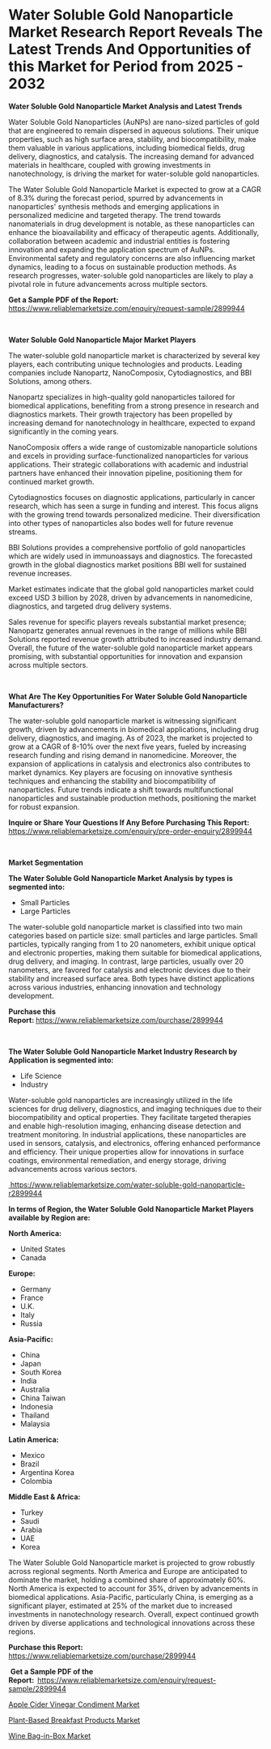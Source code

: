 <p><h1>Water Soluble Gold Nanoparticle Market Research Report Reveals The Latest Trends And Opportunities of this Market for Period from 2025 - 2032</h1></p><p><strong>Water Soluble Gold Nanoparticle Market Analysis and Latest Trends</strong></p>
<p><p>Water Soluble Gold Nanoparticles (AuNPs) are nano-sized particles of gold that are engineered to remain dispersed in aqueous solutions. Their unique properties, such as high surface area, stability, and biocompatibility, make them valuable in various applications, including biomedical fields, drug delivery, diagnostics, and catalysis. The increasing demand for advanced materials in healthcare, coupled with growing investments in nanotechnology, is driving the market for water-soluble gold nanoparticles.</p><p>The Water Soluble Gold Nanoparticle Market is expected to grow at a CAGR of 8.3% during the forecast period, spurred by advancements in nanoparticles' synthesis methods and emerging applications in personalized medicine and targeted therapy. The trend towards nanomaterials in drug development is notable, as these nanoparticles can enhance the bioavailability and efficacy of therapeutic agents. Additionally, collaboration between academic and industrial entities is fostering innovation and expanding the application spectrum of AuNPs. Environmental safety and regulatory concerns are also influencing market dynamics, leading to a focus on sustainable production methods. As research progresses, water-soluble gold nanoparticles are likely to play a pivotal role in future advancements across multiple sectors.</p></p>
<p><strong>Get a Sample PDF of the Report:&nbsp;</strong> <a href="https://www.reliablemarketsize.com/enquiry/request-sample/2899944?utm_campaign=1103&utm_medium=2&utm_source=Github&utm_content=ia&utm_term=16032025&utm_id=water-soluble-gold-nanoparticle">https://www.reliablemarketsize.com/enquiry/request-sample/2899944</a></p>
<p>&nbsp;</p>
<p><strong>Water Soluble Gold Nanoparticle Major Market Players</strong></p>
<p><p>The water-soluble gold nanoparticle market is characterized by several key players, each contributing unique technologies and products. Leading companies include Nanopartz, NanoComposix, Cytodiagnostics, and BBI Solutions, among others. </p><p>Nanopartz specializes in high-quality gold nanoparticles tailored for biomedical applications, benefiting from a strong presence in research and diagnostics markets. Their growth trajectory has been propelled by increasing demand for nanotechnology in healthcare, expected to expand significantly in the coming years.</p><p>NanoComposix offers a wide range of customizable nanoparticle solutions and excels in providing surface-functionalized nanoparticles for various applications. Their strategic collaborations with academic and industrial partners have enhanced their innovation pipeline, positioning them for continued market growth.</p><p>Cytodiagnostics focuses on diagnostic applications, particularly in cancer research, which has seen a surge in funding and interest. This focus aligns with the growing trend towards personalized medicine. Their diversification into other types of nanoparticles also bodes well for future revenue streams.</p><p>BBI Solutions provides a comprehensive portfolio of gold nanoparticles which are widely used in immunoassays and diagnostics. The forecasted growth in the global diagnostics market positions BBI well for sustained revenue increases.</p><p>Market estimates indicate that the global gold nanoparticles market could exceed USD 3 billion by 2028, driven by advancements in nanomedicine, diagnostics, and targeted drug delivery systems. </p><p>Sales revenue for specific players reveals substantial market presence; Nanopartz generates annual revenues in the range of millions while BBI Solutions reported revenue growth attributed to increased industry demand. Overall, the future of the water-soluble gold nanoparticle market appears promising, with substantial opportunities for innovation and expansion across multiple sectors.</p></p>
<p>&nbsp;</p>
<p><strong>What Are The Key Opportunities For Water Soluble Gold Nanoparticle Manufacturers?</strong></p>
<p><p>The water-soluble gold nanoparticle market is witnessing significant growth, driven by advancements in biomedical applications, including drug delivery, diagnostics, and imaging. As of 2023, the market is projected to grow at a CAGR of 8-10% over the next five years, fueled by increasing research funding and rising demand in nanomedicine. Moreover, the expansion of applications in catalysis and electronics also contributes to market dynamics. Key players are focusing on innovative synthesis techniques and enhancing the stability and biocompatibility of nanoparticles. Future trends indicate a shift towards multifunctional nanoparticles and sustainable production methods, positioning the market for robust expansion.</p></p>
<p><strong>Inquire or Share Your Questions If Any Before Purchasing This Report:</strong> <a href="https://www.reliablemarketsize.com/enquiry/pre-order-enquiry/2899944?utm_campaign=1103&utm_medium=2&utm_source=Github&utm_content=ia&utm_term=16032025&utm_id=water-soluble-gold-nanoparticle">https://www.reliablemarketsize.com/enquiry/pre-order-enquiry/2899944</a></p>
<p>&nbsp;</p>
<p><strong>Market Segmentation</strong></p>
<p><strong>The Water Soluble Gold Nanoparticle Market Analysis by types is segmented into:</strong></p>
<p><ul><li>Small Particles</li><li>Large Particles</li></ul></p>
<p><p>The water-soluble gold nanoparticle market is classified into two main categories based on particle size: small particles and large particles. Small particles, typically ranging from 1 to 20 nanometers, exhibit unique optical and electronic properties, making them suitable for biomedical applications, drug delivery, and imaging. In contrast, large particles, usually over 20 nanometers, are favored for catalysis and electronic devices due to their stability and increased surface area. Both types have distinct applications across various industries, enhancing innovation and technology development.</p></p>
<p><strong>Purchase this Report:&nbsp;</strong><a href="https://www.reliablemarketsize.com/purchase/2899944?utm_campaign=1103&utm_medium=2&utm_source=Github&utm_content=ia&utm_term=16032025&utm_id=water-soluble-gold-nanoparticle">https://www.reliablemarketsize.com/purchase/2899944</a></p>
<p>&nbsp;</p>
<p><strong>The Water Soluble Gold Nanoparticle Market Industry Research by Application is segmented into:</strong></p>
<p><ul><li>Life Science</li><li>Industry</li></ul></p>
<p><p>Water-soluble gold nanoparticles are increasingly utilized in the life sciences for drug delivery, diagnostics, and imaging techniques due to their biocompatibility and optical properties. They facilitate targeted therapies and enable high-resolution imaging, enhancing disease detection and treatment monitoring. In industrial applications, these nanoparticles are used in sensors, catalysis, and electronics, offering enhanced performance and efficiency. Their unique properties allow for innovations in surface coatings, environmental remediation, and energy storage, driving advancements across various sectors.</p></p>
<p><a href="https://www.reliablemarketsize.com/water-soluble-gold-nanoparticle-r2899944?utm_campaign=1103&utm_medium=2&utm_source=Github&utm_content=ia&utm_term=16032025&utm_id=water-soluble-gold-nanoparticle">&nbsp;https://www.reliablemarketsize.com/water-soluble-gold-nanoparticle-r2899944</a></p>
<p><strong>In terms of Region, the Water Soluble Gold Nanoparticle Market Players available by Region are:</strong></p>
<p>
    <p> <strong> North America: </strong>
        <ul>
            <li>United States</li>
            <li>Canada</li>
        </ul>
        </p> 
    <p> <strong> Europe: </strong>
        <ul>
            <li>Germany</li>
            <li>France</li>
            <li>U.K.</li>
            <li>Italy</li>
            <li>Russia</li>
        </ul>
        </p> 
    <p> <strong> Asia-Pacific: </strong>
        <ul>
            <li>China</li>
            <li>Japan</li>
            <li>South Korea</li>
            <li>India</li>
            <li>Australia</li>
            <li>China Taiwan</li>
            <li>Indonesia</li>
            <li>Thailand</li>
            <li>Malaysia</li>
        </ul>
        </p> 
    <p> <strong> Latin America: </strong>
        <ul>
            <li>Mexico</li>
            <li>Brazil</li>
            <li>Argentina Korea</li>
            <li>Colombia</li>
        </ul>
        </p> 
    <p> <strong> Middle East & Africa: </strong>
        <ul>
            <li>Turkey</li>
            <li>Saudi</li>
            <li>Arabia</li>
            <li>UAE</li>
            <li>Korea</li>
        </ul>
    </p>
    </p>
<p><p>The Water Soluble Gold Nanoparticle market is projected to grow robustly across regional segments. North America and Europe are anticipated to dominate the market, holding a combined share of approximately 60%. North America is expected to account for 35%, driven by advancements in biomedical applications. Asia-Pacific, particularly China, is emerging as a significant player, estimated at 25% of the market due to increased investments in nanotechnology research. Overall, expect continued growth driven by diverse applications and technological innovations across these regions.</p></p>
<p><strong>Purchase this Report: </strong><a href="https://www.reliablemarketsize.com/purchase/2899944?utm_campaign=1103&utm_medium=2&utm_source=Github&utm_content=ia&utm_term=16032025&utm_id=water-soluble-gold-nanoparticle">https://www.reliablemarketsize.com/purchase/2899944</a></p>
<p>&nbsp;<strong>Get a Sample PDF of the Report:&nbsp;&nbsp;</strong><a href="https://www.reliablemarketsize.com/enquiry/request-sample/2899944?utm_campaign=1103&utm_medium=2&utm_source=Github&utm_content=ia&utm_term=16032025&utm_id=water-soluble-gold-nanoparticle">https://www.reliablemarketsize.com/enquiry/request-sample/2899944</a></p>
<p><strong></strong></p>
<p><p><a href="https://github.com/gdfhhhj/Market-Research-Report-List-7/blob/main/apple-cider-vinegar-condiment-market.md?utm_campaign=1103&utm_medium=2&utm_source=Github&utm_content=ia&utm_term=16032025&utm_id=water-soluble-gold-nanoparticle">Apple Cider Vinegar Condiment Market</a></p><p><a href="https://github.com/auriashetzxj/Market-Research-Report-List-1/blob/main/plant-based-breakfast-products-market.md?utm_campaign=1103&utm_medium=2&utm_source=Github&utm_content=ia&utm_term=16032025&utm_id=water-soluble-gold-nanoparticle">Plant-Based Breakfast Products Market</a></p><p><a href="https://github.com/wycheelwayeu/Market-Research-Report-List-1/blob/main/wine-bag-in-box-market.md?utm_campaign=1103&utm_medium=2&utm_source=Github&utm_content=ia&utm_term=16032025&utm_id=water-soluble-gold-nanoparticle">Wine Bag-in-Box Market</a></p></p>